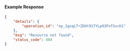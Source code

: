 <!-- Code generated for API Clients. DO NOT EDIT. -->

#### Example Response

```json
{
	"details": {
		"operation_id": "op_2gsqLTrZDUt917YLp93PxfSvcK1"
	},
	"msg": "Resource not found",
	"status_code": 404
}
```
